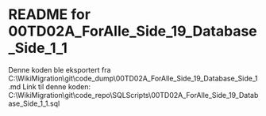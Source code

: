 # README for 00TD02A_ForAlle_Side_19_Database_Side_1_1
Denne koden ble eksportert fra C:\WikiMigration\git\code_dump\00TD02A_ForAlle_Side_19_Database_Side_1.md
Link til denne koden: C:\WikiMigration\git\code_repo\SQLScripts\00TD02A_ForAlle_Side_19_Database_Side_1_1.sql
